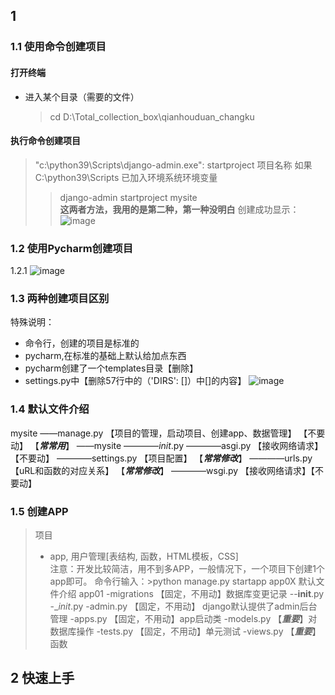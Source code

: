 ## 1 
### 1.1 使用命令创建项目
#### 打开终端
* 进入某个目录（需要的文件）
  >cd D:\Total_collection_box\qianhouduan_changku
#### 执行命令创建项目
>"c:\python39\Scripts\django-admin.exe": startproject 项目名称
>如果 C:\python39\Scripts 已加入环境系统环境变量
>> django-admin startproject mysite  
**这两者方法，我用的是第二种，第一种没明白**
创建成功显示：
![image](https://github.com/Maker-IoT-one/SCT-ZhuChengWei/assets/150048050/797d5fe6-2f95-4db0-a511-9c8bf8f8ea6b)


### 1.2 使用Pycharm创建项目
1.2.1 ![image](https://github.com/Maker-IoT-one/SCT-ZhuChengWei/assets/150048050/a887546f-248a-435f-9584-7977609b4bee)


### 1.3 两种创建项目区别
特殊说明：
* 命令行，创建的项目是标准的
* pycharm,在标准的基础上默认给加点东西
 * pycharm创建了一个templates目录【删除】
 * settings.py中【删除57行中的（'DIRS': []）中[]的内容】 
![image](https://github.com/Maker-IoT-one/SCT-ZhuChengWei/assets/150048050/fd4ffe75-cfae-4f45-b986-b727ef98ae8a)


### 1.4 默认文件介绍
mysite
——manage.py                  【项目的管理，启动项目、创建app、数据管理】 【不要动】  【***常常用***】
——mysite
————_init_.py
————asgi.py                  【接收网络请求】  【不要动】
————settings.py            【项目配置】                         【***常常修改***】
————urls.py                   【uRL和函数的对应关系】     【***常常修改***】
————wsgi.py                  【接收网络请求】【不要动】


### 1.5 创建APP 
>项目
>- app, 用户管理[表结构, 函数，HTML模板，CSS]  
注意：开发比较简洁，用不到多APP，一般情况下，一个项目下创建1个app即可。
命令行输入：>python manage.py startapp app0X
默认文件介绍
app01
-migrations      【固定，不用动】数据库变更记录
--__init__.py
-__init_.py
-admin.py        【固定，不用动】 django默认提供了admin后台管理
-apps.py          【固定，不用动】app启动类
-models.py      【***重要***】对数据库操作
-tests.py          【固定，不用动】单元测试
-views.py         【***重要***】函数


## 2 快速上手



